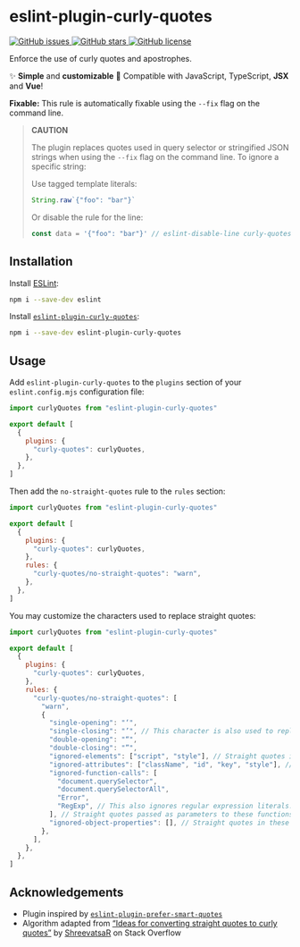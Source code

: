 # eslint-plugin-curly-quotes

<a href="https://github.com/younesaassila/eslint-plugin-curly-quotes/issues">
  <img alt="GitHub issues" src="https://img.shields.io/github/issues/younesaassila/eslint-plugin-curly-quotes">
</a>
<a href="https://github.com/younesaassila/eslint-plugin-curly-quotes/stargazers">
  <img alt="GitHub stars" src="https://img.shields.io/github/stars/younesaassila/eslint-plugin-curly-quotes">
</a>
<a href="https://github.com/younesaassila/eslint-plugin-curly-quotes">
  <img alt="GitHub license" src="https://img.shields.io/github/license/younesaassila/eslint-plugin-curly-quotes">
</a>

Enforce the use of curly quotes and apostrophes.

✨ **Simple** and **customizable** 🔧 Compatible with JavaScript, TypeScript, **JSX** and **Vue**!

**Fixable:** This rule is automatically fixable using the `--fix` flag on the command line.

> **CAUTION**
>
> The plugin replaces quotes used in query selector or stringified JSON strings when using the `--fix` flag on the command line. To ignore a specific string:
>
> Use tagged template literals:
>
> ```js
> String.raw`{"foo": "bar"}`
> ```
>
> Or disable the rule for the line:
>
> ```js
> const data = '{"foo": "bar"}' // eslint-disable-line curly-quotes/no-straight-quotes
> ```

## Installation

Install [ESLint](https://www.npmjs.com/package/eslint):

```sh
npm i --save-dev eslint
```

Install [`eslint-plugin-curly-quotes`](https://www.npmjs.com/package/eslint-plugin-curly-quotes):

```sh
npm i --save-dev eslint-plugin-curly-quotes
```

## Usage

Add `eslint-plugin-curly-quotes` to the `plugins` section of your `eslint.config.mjs` configuration file:

```js
import curlyQuotes from "eslint-plugin-curly-quotes"

export default [
  {
    plugins: {
      "curly-quotes": curlyQuotes,
    },
  },
]
```

Then add the `no-straight-quotes` rule to the `rules` section:

```js
import curlyQuotes from "eslint-plugin-curly-quotes"

export default [
  {
    plugins: {
      "curly-quotes": curlyQuotes,
    },
    rules: {
      "curly-quotes/no-straight-quotes": "warn",
    },
  },
]
```

You may customize the characters used to replace straight quotes:

```js
import curlyQuotes from "eslint-plugin-curly-quotes"

export default [
  {
    plugins: {
      "curly-quotes": curlyQuotes,
    },
    rules: {
      "curly-quotes/no-straight-quotes": [
        "warn",
        {
          "single-opening": "‘",
          "single-closing": "’", // This character is also used to replace apostrophes.
          "double-opening": "“",
          "double-closing": "”",
          "ignored-elements": ["script", "style"], // Straight quotes in these JSX elements are ignored.
          "ignored-attributes": ["className", "id", "key", "style"], // Straight quotes in these JSX attributes are ignored.
          "ignored-function-calls": [
            "document.querySelector",
            "document.querySelectorAll",
            "Error",
            "RegExp", // This also ignores regular expression literals.
          ], // Straight quotes passed as parameters to these functions are ignored.
          "ignored-object-properties": [], // Straight quotes in these object properties are ignored.
        },
      ],
    },
  },
]
```

## Acknowledgements

- Plugin inspired by [`eslint-plugin-prefer-smart-quotes`](https://github.com/totallymoney/eslint-plugin-prefer-smart-quotes)
- Algorithm adapted from [“Ideas for converting straight quotes to curly quotes”](https://stackoverflow.com/questions/509685/ideas-for-converting-straight-quotes-to-curly-quotes) by [ShreevatsaR](https://stackoverflow.com/users/4958/shreevatsar) on Stack Overflow
